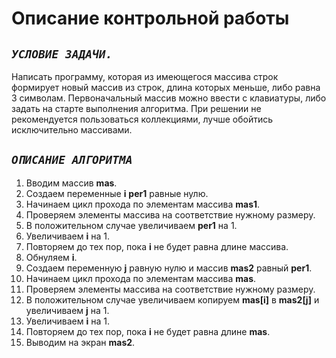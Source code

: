 # Описание контрольной работы
## *`УСЛОВИЕ ЗАДАЧИ.`*

Написать программу, которая из имеющегося массива строк формирует новый массив из строк, длина которых меньше, либо равна 3 символам. Первоначальный массив можно ввести с клавиатуры, либо задать на старте выполнения алгоритма. При решении не рекомендуется пользоваться коллекциями, лучше обойтись исключительно массивами.


## *`ОПИСАНИЕ АЛГОРИТМА`*
1. Вводим массив **mas**.
2. Создаем переменные **i** **per1** равные нулю.
3. Начинаем цикл прохода по элементам массива **mas1**.
4. Проверяем элементы массива на соответствие нужному размеру.
5. В положительном случае увеличиваем **per1** на 1.
6. Увеличиваем **i** на 1.
7. Повторяем до тех пор, пока **i** не будет равна длине массива.
8. Обнуляем **i**.
9. Создаем переменную **j** равную нулю и массив **mas2** равный **per1**.
10. Начинаем цикл прохода по элементам массива **mas**.
11. Проверяем элементы массива на соответствие нужному размеру.
12. В положительном случае увеличиваем копируем **mas[i]** в **mas2[j]** и увеличиваем **j** на 1.
13. Увеличиваем **i** на 1.
14. Повторяем до тех пор, пока **i** не будет равна длине **mas**.
15. Выводим на экран **mas2**. 